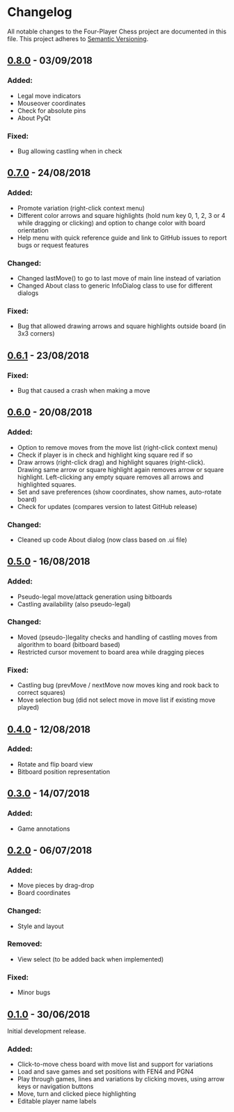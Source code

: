 <!--
This file is part of the Four-Player Chess project, a four-player chess GUI.

Copyright (C) 2018, GammaDeltaII

This program is free software: you can redistribute it and/or modify
it under the terms of the GNU General Public License as published by
the Free Software Foundation, either version 3 of the License, or
(at your option) any later version.

This program is distributed in the hope that it will be useful,
but WITHOUT ANY WARRANTY; without even the implied warranty of
MERCHANTABILITY or FITNESS FOR A PARTICULAR PURPOSE.  See the
GNU General Public License for more details.

You should have received a copy of the GNU General Public License
along with this program.  If not, see <http://www.gnu.org/licenses/>.
-->

# Changelog
All notable changes to the Four-Player Chess project are documented in this file.
This project adheres to [Semantic Versioning](https://semver.org/spec/v2.0.0).

<!-- Types of changes: Added, Changed, Deprecated, Removed, Fixed -->

## [0.8.0] - 03/09/2018
### Added:
- Legal move indicators
- Mouseover coordinates
- Check for absolute pins
- About PyQt
### Fixed:
- Bug allowing castling when in check


## [0.7.0] - 24/08/2018
### Added:
- Promote variation (right-click context menu)
- Different color arrows and square highlights (hold num key 0, 1, 2, 3 or 4 while dragging or clicking) and option to change color with board orientation
- Help menu with quick reference guide and link to GitHub issues to report bugs or request features
### Changed:
- Changed lastMove() to go to last move of main line instead of variation
- Changed About class to generic InfoDialog class to use for different dialogs
### Fixed:
- Bug that allowed drawing arrows and square highlights outside board (in 3x3 corners)


## [0.6.1] - 23/08/2018
### Fixed:
- Bug that caused a crash when making a move


## [0.6.0] - 20/08/2018
### Added:
- Option to remove moves from the move list (right-click context menu)
- Check if player is in check and highlight king square red if so
- Draw arrows (right-click drag) and highlight squares (right-click). Drawing same arrow or square highlight again removes arrow or square highlight. Left-clicking any empty square removes all arrows and highlighted squares.
- Set and save preferences (show coordinates, show names, auto-rotate board)
- Check for updates (compares version to latest GitHub release)

### Changed:
- Cleaned up code About dialog (now class based on .ui file)


## [0.5.0] - 16/08/2018
### Added:
- Pseudo-legal move/attack generation using bitboards
- Castling availability (also pseudo-legal)
### Changed:
- Moved (pseudo-)legality checks and handling of castling moves from algorithm to board (bitboard based)
- Restricted cursor movement to board area while dragging pieces
### Fixed:
- Castling bug (prevMove / nextMove now moves king and rook back to correct squares)
- Move selection bug (did not select move in move list if existing move played)


## [0.4.0] - 12/08/2018
### Added:
- Rotate and flip board view
- Bitboard position representation


## [0.3.0] - 14/07/2018
### Added:
- Game annotations


## [0.2.0] - 06/07/2018
### Added:
- Move pieces by drag-drop
- Board coordinates
### Changed:
- Style and layout
### Removed:
- View select (to be added back when implemented)
### Fixed:
- Minor bugs


## [0.1.0] - 30/06/2018
Initial development release.
### Added:
- Click-to-move chess board with move list and support for variations
- Load and save games and set positions with FEN4 and PGN4
- Play through games, lines and variations by clicking moves, using arrow keys or navigation buttons 
- Move, turn and clicked piece highlighting
- Editable player name labels


<!-- Links to releases -->
[0.8.0]: https://github.com/GammaDeltaII/4PlayerChess/releases/tag/0.8.0
[0.7.0]: https://github.com/GammaDeltaII/4PlayerChess/releases/tag/0.7.0
[0.6.1]: https://github.com/GammaDeltaII/4PlayerChess/releases/tag/0.6.1
[0.6.0]: https://github.com/GammaDeltaII/4PlayerChess/releases/tag/0.6.0
[0.5.0]: https://github.com/GammaDeltaII/4PlayerChess/releases/tag/0.5.0
[0.4.0]: https://github.com/GammaDeltaII/4PlayerChess/releases/tag/0.4.0
[0.3.0]: https://github.com/GammaDeltaII/4PlayerChess/releases/tag/0.3.0
[0.2.0]: https://github.com/GammaDeltaII/4PlayerChess/releases/tag/0.2.0
[0.1.0]: https://github.com/GammaDeltaII/4PlayerChess/releases/tag/0.1.0